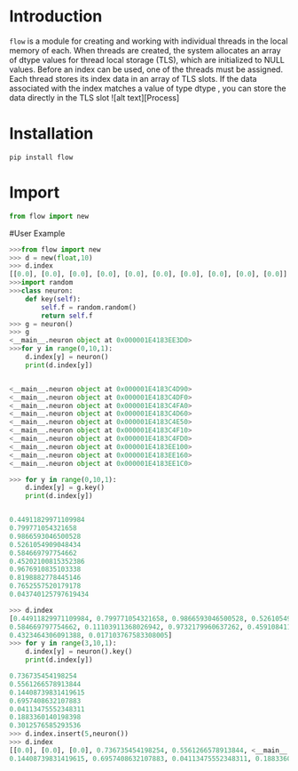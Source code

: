 # Introduction

`flow`  is a module for creating and working with individual threads in the local memory of each.
When threads are created, the system allocates an array of dtype values for thread local storage (TLS), which are initialized to NULL values. 
Before an index can be used, one of the threads must be assigned. Each thread stores its index data in an array of TLS slots. 
If the data associated with the index matches a value of type dtype , you can store the data directly in the TLS slot
![alt text][Process]

# Installation
```
pip install flow
```
# Import
```python
from flow import new
```

#User Example
```python
>>>from flow import new
>>> d = new(float,10)
>>> d.index
[[0.0], [0.0], [0.0], [0.0], [0.0], [0.0], [0.0], [0.0], [0.0], [0.0]]
>>>import random
>>>class neuron:
	def key(self):
		self.f = random.random()
		return self.f
>>> g = neuron()
>>> g
<__main__.neuron object at 0x000001E4183EE3D0>
>>>for y in range(0,10,1):
	d.index[y] = neuron()
	print(d.index[y])


<__main__.neuron object at 0x000001E4183C4D90>
<__main__.neuron object at 0x000001E4183C4DF0>
<__main__.neuron object at 0x000001E4183C4FA0>
<__main__.neuron object at 0x000001E4183C4D60>
<__main__.neuron object at 0x000001E4183C4E50>
<__main__.neuron object at 0x000001E4183C4F10>
<__main__.neuron object at 0x000001E4183C4FD0>
<__main__.neuron object at 0x000001E4183EE100>
<__main__.neuron object at 0x000001E4183EE160>
<__main__.neuron object at 0x000001E4183EE1C0>

>>> for y in range(0,10,1):
	d.index[y] = g.key()
	print(d.index[y])


0.44911829971109984
0.799771054321658
0.9866593046500528
0.5261054909048434
0.584669797754662
0.45202100815352386
0.9676910835103338
0.8198882778445146
0.7652557520179178
0.043740125797619434

>>> d.index
[0.44911829971109984, 0.799771054321658, 0.9866593046500528, 0.5261054909048434, 
0.584669797754662, 0.11103911368026942, 0.9732179960637262, 0.45910841138678904, 
0.4323464306091388, 0.017103767583308005]
>>> for y in range(3,10,1):
	d.index[y] = neuron().key()
	print(d.index[y])

0.736735454198254
0.5561266578913844
0.14408739831419615
0.6957408632107883
0.04113475552348311
0.1883360140198398
0.3012576585293536
>>> d.index.insert(5,neuron())
>>> d.index
[[0.0], [0.0], [0.0], 0.736735454198254, 0.5561266578913844, <__main__.neuron object at 0x000001E411A9E8E0>, 
0.14408739831419615, 0.6957408632107883, 0.04113475552348311, 0.1883360140198398, 0.3012576585293536]
```